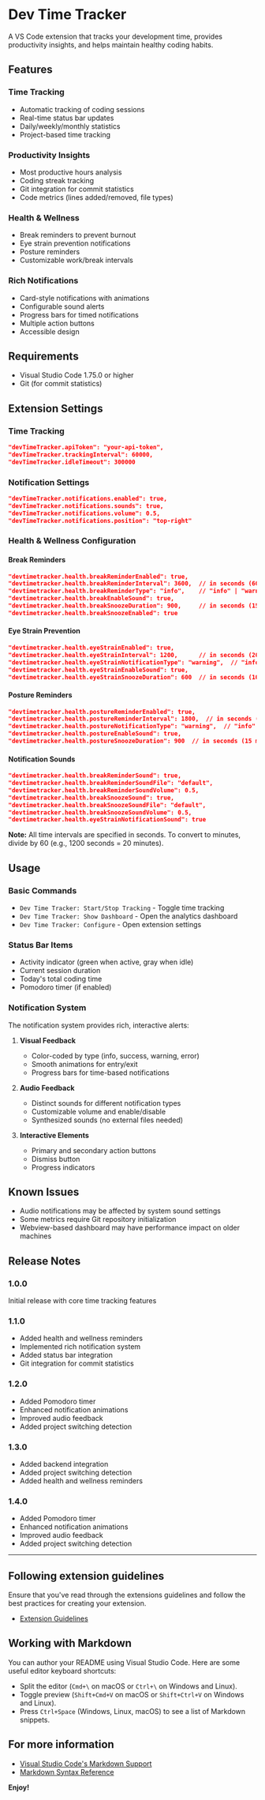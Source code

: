 # Dev Time Tracker

A VS Code extension that tracks your development time, provides productivity insights, and helps maintain healthy coding habits.

## Features

### Time Tracking
- Automatic tracking of coding sessions
- Real-time status bar updates
- Daily/weekly/monthly statistics
- Project-based time tracking

### Productivity Insights
- Most productive hours analysis
- Coding streak tracking
- Git integration for commit statistics
- Code metrics (lines added/removed, file types)

### Health & Wellness
- Break reminders to prevent burnout
- Eye strain prevention notifications
- Posture reminders
- Customizable work/break intervals

### Rich Notifications
- Card-style notifications with animations
- Configurable sound alerts
- Progress bars for timed notifications
- Multiple action buttons
- Accessible design

## Requirements

- Visual Studio Code 1.75.0 or higher
- Git (for commit statistics)

## Extension Settings

### Time Tracking
<!-- "devTimeTracker.apiUrl": "https://your-api-url.com", -->
```json
"devTimeTracker.apiToken": "your-api-token",
"devTimeTracker.trackingInterval": 60000,
"devTimeTracker.idleTimeout": 300000
```

### Notification Settings
```json
"devTimeTracker.notifications.enabled": true,
"devTimeTracker.notifications.sounds": true,
"devTimeTracker.notifications.volume": 0.5,
"devTimeTracker.notifications.position": "top-right"
```

### Health & Wellness Configuration

#### Break Reminders
```json
"devtimetracker.health.breakReminderEnabled": true,
"devtimetracker.health.breakReminderInterval": 3600,  // in seconds (60 minutes)
"devtimetracker.health.breakReminderType": "info",    // "info" | "warning" | "error" | "none"
"devtimetracker.health.breakEnableSound": true,
"devtimetracker.health.breakSnoozeDuration": 900,     // in seconds (15 minutes)
"devtimetracker.health.breakSnoozeEnabled": true
```

#### Eye Strain Prevention
```json
"devtimetracker.health.eyeStrainEnabled": true,
"devtimetracker.health.eyeStrainInterval": 1200,      // in seconds (20 minutes)
"devtimetracker.health.eyeStrainNotificationType": "warning",  // "info" | "warning" | "error" | "none"
"devtimetracker.health.eyeStrainEnableSound": true,
"devtimetracker.health.eyeStrainSnoozeDuration": 600  // in seconds (10 minutes)
```

#### Posture Reminders
```json
"devtimetracker.health.postureReminderEnabled": true,
"devtimetracker.health.postureReminderInterval": 1800,  // in seconds (30 minutes)
"devtimetracker.health.postureNotificationType": "warning",  // "info" | "warning" | "error" | "none"
"devtimetracker.health.postureEnableSound": true,
"devtimetracker.health.postureSnoozeDuration": 900  // in seconds (15 minutes)
```

#### Notification Sounds
```json
"devtimetracker.health.breakReminderSound": true,
"devtimetracker.health.breakReminderSoundFile": "default",
"devtimetracker.health.breakReminderSoundVolume": 0.5,
"devtimetracker.health.breakSnoozeSound": true,
"devtimetracker.health.breakSnoozeSoundFile": "default",
"devtimetracker.health.breakSnoozeSoundVolume": 0.5,
"devtimetracker.health.eyeStrainNotificationSound": true
```

**Note:** All time intervals are specified in seconds. To convert to minutes, divide by 60 (e.g., 1200 seconds = 20 minutes).

## Usage

### Basic Commands
- `Dev Time Tracker: Start/Stop Tracking` - Toggle time tracking
- `Dev Time Tracker: Show Dashboard` - Open the analytics dashboard
- `Dev Time Tracker: Configure` - Open extension settings

### Status Bar Items
- Activity indicator (green when active, gray when idle)
- Current session duration
- Today's total coding time
- Pomodoro timer (if enabled)

### Notification System
The notification system provides rich, interactive alerts:

1. **Visual Feedback**
   - Color-coded by type (info, success, warning, error)
   - Smooth animations for entry/exit
   - Progress bars for time-based notifications

2. **Audio Feedback**
   - Distinct sounds for different notification types
   - Customizable volume and enable/disable
   - Synthesized sounds (no external files needed)

3. **Interactive Elements**
   - Primary and secondary action buttons
   - Dismiss button
   - Progress indicators

## Known Issues
- Audio notifications may be affected by system sound settings
- Some metrics require Git repository initialization
- Webview-based dashboard may have performance impact on older machines

## Release Notes

### 1.0.0
Initial release with core time tracking features

### 1.1.0
- Added health and wellness reminders
- Implemented rich notification system
- Added status bar integration
- Git integration for commit statistics

### 1.2.0
- Added Pomodoro timer
- Enhanced notification animations
- Improved audio feedback
- Added project switching detection

### 1.3.0
- Added backend integration
- Added project switching detection
- Added health and wellness reminders


### 1.4.0
- Added Pomodoro timer
- Enhanced notification animations
- Improved audio feedback
- Added project switching detection

---

## Following extension guidelines

Ensure that you've read through the extensions guidelines and follow the best practices for creating your extension.

* [Extension Guidelines](https://code.visualstudio.com/api/references/extension-guidelines)

## Working with Markdown

You can author your README using Visual Studio Code. Here are some useful editor keyboard shortcuts:

* Split the editor (`Cmd+\` on macOS or `Ctrl+\` on Windows and Linux).
* Toggle preview (`Shift+Cmd+V` on macOS or `Shift+Ctrl+V` on Windows and Linux).
* Press `Ctrl+Space` (Windows, Linux, macOS) to see a list of Markdown snippets.

## For more information

* [Visual Studio Code's Markdown Support](http://code.visualstudio.com/docs/languages/markdown)
* [Markdown Syntax Reference](https://help.github.com/articles/markdown-basics/)

**Enjoy!**

